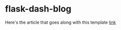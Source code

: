 # flask-dash-blog
 
Here's the article that goes along with this template [link](https://dutchengineer.org/posts/about-website/)
